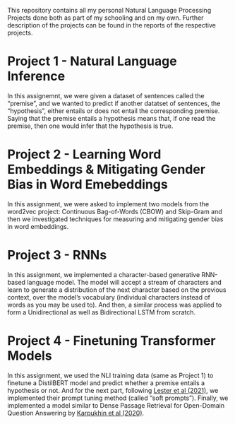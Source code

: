This repository contains all my personal Natural Language Processing Projects done both as part of my schooling and on my own. Further description of the projects can be found in the reports of the respective projects.
# Project 1 - Natural Language Inference
In this assignemnt, we were given a dataset of sentences called the “premise”, and we wanted to predict if another datatset of sentences, the “hypothesis”, either entails or does not entail the corresponding premise. Saying that the premise entails a hypothesis means that, if one read the premise, then one would infer that the hypothesis is true.
# Project 2 - Learning Word Embeddings & Mitigating Gender Bias in Word Emebeddings
In this assignment, we were asked to implement two models from the word2vec project: Continuous Bag-of-Words (CBOW) and Skip-Gram and then we investigated techniques for measuring and mitigating gender bias in word embeddings.
# Project 3 - RNNs
In this assignment, we implemented a character-based generative RNN-based language model. The model will accept a stream of characters and learn to generate a distribution of the next character based on the previous context, over the model’s vocabulary (individual characters instead of words as you may be used to). And then, a similar process was applied to form a Unidirectional as well as Bidirectional LSTM from scratch.
# Project 4 - Finetuning Transformer Models
In this assignment, we used the NLI training data (same as Project 1) to finetune a DistilBERT model and predict whether a premise entails a hypothesis or not. And for the next part, following [Lester et al (2021)](https://arxiv.org/abs/2104.08691), we implemented their prompt tuning method (called “soft prompts”). Finally, we implemented a model similar to Dense Passage Retrieval for Open-Domain Question Answering by [Karpukhin et al (2020)](https://arxiv.org/abs/2004.04906).
